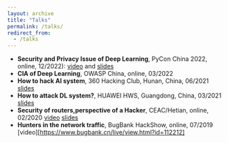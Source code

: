 ```yaml
---
layout: archive
title: "Talks"
permalink: /talks/
redirect_from:
  - /talks
---
```

* **Security and Privacy Issue of Deep Learning**, PyCon China 2022, online, 12/2022): [video](https://www.bilibili.com/video/BV1xR4y167A4/?vd_source=c0f29e1629cd0e1e8f3a1bbb3c5eb6cf) and [slides](https://github.com/NY1024/personal-backup/blob/master/PyConChina2022.pdf)
* **CIA of Deep Learning**, OWASP China, online, 03/2022
* **How to hack AI system**, 360 Hacking Club, Hunan, China, 06/2021 [slides](https://github.com/NY1024/personal-backup/blob/master/360HackingLab.pdf)
* **How to attack DL system?**, HUAWEI HWS, Guangdong, China, 03/2021 [slides](https://github.com/NY1024/personal-backup/blob/master/HWS.pdf)
* **Security of routers,perspective of a Hacker**, CEAC/Hetian, online, 02/2020 [video](https://www.hetianlab.com/expc.do?ce=284aee75-01c4-4dab-959f-e192d2c1344c) [slides](https://github.com/NY1024/personal-backup/blob/master/CEAC.pdf)
* **Hunters in the network traffic**, BugBank HackShow, online, 07/2019 [video][https://www.bugbank.cn/live/view.html?id=112212]

  
